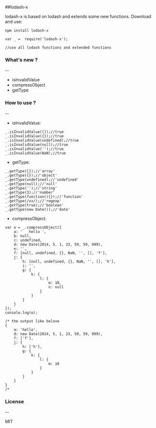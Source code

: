 ##lodash-x

lodash-x is based on lodash and extends some new functions. 
Download and use:

```
npm install lodash-x

var _ =  require('lodash-x');

//use all lodash functions and extended functions
``` 

### What's new ?
--

* isInvalidValue
* compressObject
* getType

### How to use ?
--

* isInvalidValue:

```
_.isInvalidValue([]);//true
_.isInvalidValue({});//true
_.isInvalidValue(undefined);//true
_.isInvalidValue(null);//true
_.isInvalidValue('');//true
_.isInvalidValue(NaN);//true

```
* getType:

```
_.getType([]);//'array'
_.getType({});//'object'
_.getType(undefined);//'undefined'
_.getType(null);//'null'
_.getType('');//'string'
_.getType(3);//'number'
_.getType(function(){});//'function'
_.getType(/xx/);//'regexp'
_.getType(true);//'boolean'
_.getType(new Date());//'date'

```

* compressObject:

```
var o = _.compressObject({
    a: '   hello ',
    b: null,
    c: undefined,
    d: new Date(2014, 5, 1, 23, 59, 59, 999),
    e: '',
    f: [null, undefined, {}, NaN, '', [], 'f'],
    j: {
        h: [null, undefined, {}, NaN, '', [], 'h'],
        i: '',
        g: {
            k: {
                l: {
                    m: 10,
                    n: null
                }
            }
        }
    }
});
console.log(o);

/* the output like belove
{
    a: 'hello',
    d: new Date(2014, 5, 1, 23, 59, 59, 999),
    f: ['f'],
    j: {
        h: ['h'],
        g: {
            k: {
                l: {
                    m: 10
                }
            }
        }
    }
}
/*

```

### License
--

MIT